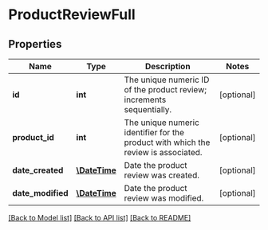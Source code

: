 # ProductReviewFull

## Properties
Name | Type | Description | Notes
------------ | ------------- | ------------- | -------------
**id** | **int** | The unique numeric ID of the product review; increments sequentially. | [optional] 
**product_id** | **int** | The unique numeric identifier for the product with which the review is associated. | [optional] 
**date_created** | [**\DateTime**](\DateTime.md) | Date the product review was created. | [optional] 
**date_modified** | [**\DateTime**](\DateTime.md) | Date the product review was modified. | [optional] 

[[Back to Model list]](../README.md#documentation-for-models) [[Back to API list]](../README.md#documentation-for-api-endpoints) [[Back to README]](../README.md)


